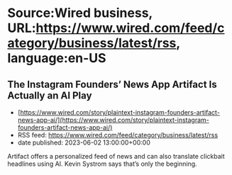 # Source:Wired business, URL:https://www.wired.com/feed/category/business/latest/rss, language:en-US

## The Instagram Founders’ News App Artifact Is Actually an AI Play
 - [https://www.wired.com/story/plaintext-instagram-founders-artifact-news-app-ai/](https://www.wired.com/story/plaintext-instagram-founders-artifact-news-app-ai/)
 - RSS feed: https://www.wired.com/feed/category/business/latest/rss
 - date published: 2023-06-02 13:00:00+00:00

Artifact offers a personalized feed of news and can also translate clickbait headlines using AI. Kevin Systrom says that’s only the beginning.

